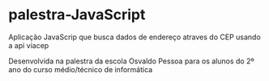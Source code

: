 # palestra-JavaScript

Aplicação JavaScrip que busca dados de endereço atraves do CEP usando a api viacep

Desenvolvida na palestra da escola Osvaldo Pessoa para os alunos do 2º ano do curso médio/técnico de informática
